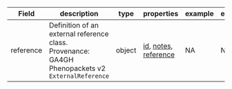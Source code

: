|Field | description | type | properties | example | enum|
| ---| ---| ---| ---| ---| --- |
| reference | Definition of an external reference class. Provenance: GA4GH Phenopackets v2 `ExternalReference` | object | [id](./id.md), [notes](./notes.md), [reference](./reference.md) | NA | NA|
